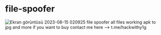 # file-spoofer

![Ekran görüntüsü 2023-08-15 020925](https://github.com/Y1G08/file-spoofer/assets/140850024/000b81cc-0a9f-409d-b836-a1b85225826f)
file spoofer all files working apk to jpg and more 
if you want to buy contact me here -->  t.me/hackwithy1g 
